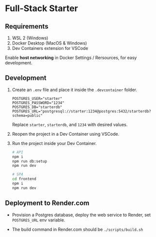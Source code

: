 # Full-Stack Starter

## Requirements

1. WSL 2 (Windows)
1. Docker Desktop (MacOS & Windows)
1. Dev Containers extension for VSCode

Enable **host networking** in Docker Settings / Rersources, for easy development.

## Development

1. Create an `.env` file and place it inside the `.devcontainer` folder.

    ```text
    POSTGRES_USER="starter"
    POSTGRES_PASSWORD="1234"
    POSTGRES_DB="starterdb"
    POSTGRES_URL="postgresql://starter:1234@postgres:5432/starterdb?schema=public"
    ```

    Replace `starter`, `starterdb`, and `1234` with desired values.

2. Reopen the project in a Dev Container using VSCode.

3. Run the project inside your Dev Container.

    ```bash
    # API
    npm i
    npm run db:setup
    npm run dev
    ```

    ```bash
    # SPA
    cd frontend
    npm i
    npm run dev
    ```

## Deployment to Render.com

- Provision a Postgres database, deploy the web service to Render, set `POSTGRES_URL` env variable.

- The build command in Render.com should be `./scripts/build.sh`
